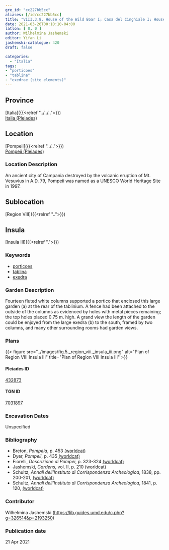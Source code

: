 ```yaml
---
gre_id: "cc227bb5cc"
aliases: [/id/cc227bb5cc]
title: "VIII.3.8. House of the Wild Boar I; Casa del Cinghiale I; House of L. Coelius Caldus"
date: 2021-03-26T00:10:10-04:00
latlon: [ 0, 0 ]
author: Wilhelmina Jashemski
editor: Yifan Li
jashemski-catalogue: 420
draft: false

categories:
  - "Italia"
tags:
- "porticoes"
- "tablina"
- "exedrae (site elements)"
---
```


## Province
[Italia]({{<relref "../../..">}}) \
[Italia (Pleiades)](https://pleiades.stoa.org/places/1052)

## Location
[Pompeii]({{<relref "../..">}}) \
[Pompeii (Pleiades)](https://pleiades.stoa.org/places/433032)

### Location Description
An ancient city of Campania destroyed by the volcanic eruption of Mt. Vesuvius in A.D. 79, Pompeii was named as a UNESCO World Heritage Site in 1997.

## Sublocation
[Region VIII]({{<relref "..">}})

## Insula
[Insula III]({{<relref ".">}})

### Keywords
 - [porticoes](http://vocab.getty.edu/page/aat/300004145)
 - [tablina](http://vocab.getty.edu/page/aat/300004180)
 - [exedra](http://vocab.getty.edu/page/aat/300004014)

### Garden Description
Fourteen fluted white columns supported a portico that enclosed this large garden (a) at the rear of the tablinium. A fence had been attached to the outside of the columns as evidenced by holes with metal pieces remaining; the top holes placed 0.75 m. high.  A grand view the length of the garden could be enjoyed from the large exedra (b) to the south, framed by two columns, and many other surrounding rooms had garden views.

### Plans
{{< figure src="../images/fig.5._region_viii._insula_iii.png" alt="Plan of Region VIII Insula III" title="Plan of Region VIII Insula III" >}}

#### Pleiades ID
[432873](https://pleiades.stoa.org/places/538911200)

#### TGN ID
[7031897](http://vocab.getty.edu/page/tgn/2053030)

###  Excavation Dates
Unspecified


### Bibliography
* Breton, *Pompeia*, p. 453 [(worldcat)](http://www.worldcat.org/oclc/894211341)
* Dyer, *Pompeii*, p. 435 [(worldcat)](http://www.worldcat.org/oclc/24327166)
* Fiorelli, *Descrizione di Pompei*, p. 323-324 [(worldcat)](http://www.worldcat.org/oclc/252039996)
* Jashemski, *Gardens*, vol. II, p. 210 [(worldcat)](http://www.worldcat.org/oclc/1113367431)
* Schultz, *Annali dell'Instituto di Corrispondenza Archeologica*, 1838, pp. 200-201, [(worldcat)](http://www.worldcat.org/oclc/263597320)
* Schultz, *Annali dell'Instituto di Corrispondenza Archeologica*, 1841, p. 120, [(worldcat)](http://www.worldcat.org/oclc/263597320)

### Contributor
Wilhelmina Jashemski (https://lib.guides.umd.edu/c.php?g=326514&p=2193250)

### Publication date

21 Apr 2021
